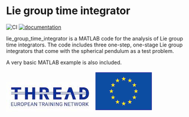 # Lie group time integrator

![CI](https://github.com/THREAD-3-2/lie_group_time_integrator/workflows/CI/badge.svg)
[![documentation](https://img.shields.io/badge/docs-passing-<COLOR>.svg)](https://THREAD-3-2.github.io/lie_group_time_integrator/)

lie_group_time_integrator is a MATLAB code for the analysis of Lie group time integrators. The code includes three one-step, one-stage Lie group integrators that come with the spherical pendulum as a test problem.

A very basic MATLAB example is also included.

![](https://github.com/THREAD-3-2/.github/blob/main/profile/thread-logo.jpg)
![](https://github.com/THREAD-3-2/.github/blob/main/profile/flag_yellow.png)
